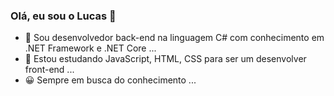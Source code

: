 ### Olá, eu sou o Lucas 👋

- 🚀 Sou desenvolvedor back-end na linguagem C# com conhecimento em .NET Framework e .NET Core ...
- 🌱 Estou estudando JavaScript, HTML, CSS para ser um desenvolver front-end ...
- 😀 Sempre em busca do conhecimento ...
